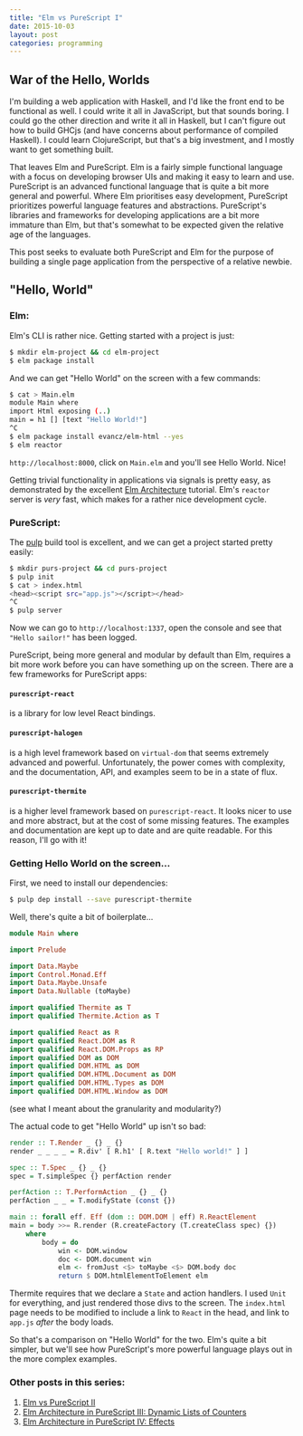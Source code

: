 ```yaml
---
title: "Elm vs PureScript I"
date: 2015-10-03
layout: post
categories: programming
---
```


## War of the Hello, Worlds

I'm building a web application with Haskell, and I'd like the front end to be functional as well.
I could write it all in JavaScript, but that sounds boring.
I could go the other direction and write it all in Haskell, but I can't figure out how to build GHCjs (and have concerns about performance of compiled Haskell).
I could learn ClojureScript, but that's a big investment, and I mostly want to get something built.

That leaves Elm and PureScript.
Elm is a fairly simple functional language with a focus on developing browser UIs and making it easy to learn and use.
PureScript is an advanced functional language that is quite a bit more general and powerful.
Where Elm prioritises easy development, PureScript prioritizes powerful language features and abstractions. 
PureScript's libraries and frameworks for developing applications are a bit more immature than Elm, but that's somewhat to be expected given the relative age of the languages.

This post seeks to evaluate both PureScript and Elm for the purpose of building a single page application from the perspective of a relative newbie.

## "Hello, World"

### Elm:

Elm's CLI is rather nice. Getting started with a project is just:

```bash
$ mkdir elm-project && cd elm-project
$ elm package install
```

And we can get "Hello World" on the screen with a few commands:

```bash
$ cat > Main.elm
module Main where
import Html exposing (..)
main = h1 [] [text "Hello World!"]
^C
$ elm package install evancz/elm-html --yes
$ elm reactor
```

`http://localhost:8000`, click on `Main.elm` and you'll see Hello World. Nice!

Getting trivial functionality in applications via signals is pretty easy, as demonstrated by the excellent [Elm Architecture](https://github.com/evancz/elm-architecture-tutorial/) tutorial.
Elm's `reactor` server is *very* fast, which makes for a rather nice development cycle.

### PureScript:

The [pulp](https://github.com/bodil/pulp) build tool is excellent, and we can get a project started pretty easily:

```bash
$ mkdir purs-project && cd purs-project
$ pulp init
$ cat > index.html
<head><script src="app.js"></script></head>
^C
$ pulp server
```

Now we can go to `http://localhost:1337`, open the console and see that `"Hello sailor!"` has been logged. 

PureScript, being more general and modular by default than Elm, requires a bit more work before you can have something up on the screen.
There are a few frameworks for PureScript apps:

#### `purescript-react` 

is a library for low level React bindings.


#### `purescript-halogen`

is a high level framework based on `virtual-dom` that seems extremely advanced and powerful.
Unfortunately, the power comes with complexity, and the documentation, API, and examples seem to be in a state of flux.

#### `purescript-thermite`

is a higher level framework based on `purescript-react`.
It looks nicer to use and more abstract, but at the cost of some missing features.
The examples and documentation are kept up to date and are quite readable.
For this reason, I'll go with it!

### Getting Hello World on the screen...

First, we need to install our dependencies:

```bash
$ pulp dep install --save purescript-thermite
```

Well, there's quite a bit of boilerplate...

```haskell
module Main where

import Prelude

import Data.Maybe
import Control.Monad.Eff
import Data.Maybe.Unsafe
import Data.Nullable (toMaybe)

import qualified Thermite as T
import qualified Thermite.Action as T

import qualified React as R
import qualified React.DOM as R
import qualified React.DOM.Props as RP
import qualified DOM as DOM
import qualified DOM.HTML as DOM
import qualified DOM.HTML.Document as DOM
import qualified DOM.HTML.Types as DOM
import qualified DOM.HTML.Window as DOM
```

(see what I meant about the granularity and modularity?)

The actual code to get "Hello World" up isn't so bad:

```haskell
render :: T.Render _ {} _ {}
render _ _ _ _ = R.div' [ R.h1' [ R.text "Hello world!" ] ]

spec :: T.Spec _ {} _ {}
spec = T.simpleSpec {} perfAction render

perfAction :: T.PerformAction _ {} _ {}
perfAction _ _ = T.modifyState (const {})

main :: forall eff. Eff (dom :: DOM.DOM | eff) R.ReactElement
main = body >>= R.render (R.createFactory (T.createClass spec) {})
    where
        body = do
            win <- DOM.window 
            doc <- DOM.document win
            elm <- fromJust <$> toMaybe <$> DOM.body doc
            return $ DOM.htmlElementToElement elm
```

Thermite requires that we declare a `State` and action handlers.
I used `Unit` for everything, and just rendered those divs to the screen.
The `index.html` page needs to be modified to include a link to `React` in the head, and link to `app.js` *after* the body loads.

So that's a comparison on "Hello World" for the two.
Elm's quite a bit simpler, but we'll see how PureScript's more powerful language plays out in the more complex examples.

### Other posts in this series:


1. [Elm vs PureScript II](http://www.parsonsmatt.org/programming/2015/10/05/elm_vs_purescript_ii.html)
2. [Elm Architecture in PureScript III: Dynamic Lists of Counters](http://www.parsonsmatt.org/programming/2015/10/10/elm_architecture_in_purescript_iii.html)
3. [Elm Architecture in PureScript IV: Effects](http://www.parsonsmatt.org/programming/2015/10/11/elm_architecture_in_purescript_iv:_effects.html)
